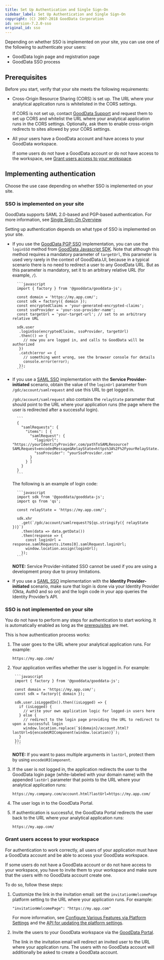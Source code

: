 ```yaml
---
title: Set Up Authentication and Single Sign-On
sidebar_label: Set Up Authentication and Single Sign-On
copyright: (C) 2007-2018 GoodData Corporation
id: version-7.2.0-sso
original_id: sso
---
```


Depending on whether SSO is implemented on your site, you can use one of the following to authenticate your users:
* GoodData login page and registration page
* GoodData SSO process

## Prerequisites
Before you start, verify that your site meets the following requirements:
* Cross-Origin Resource Sharing (CORS) is set up. The URL where your analytical application runs is whitelisted in the CORS settings.

    If CORS is not set up, contact [GoodData Support](https://support.gooddata.com/hc/en-us/requests/new?ticket_form_id=582387) and request them to set up CORS and whitelist the URL where your analytical application runs in the CORS settings. Optionally, ask them to enable cross-origin redirects to sites allowed by your CORS settings.
* All your users have a GoodData account and have access to your GoodData workspace.

    If some users do not have a GoodData account or do not have access to the workspace, see [Grant users access to your workspace](#grant-users-access-to-your-workspace).

## Implementing authentication
Choose the use case depending on whether SSO is implemented on your site.

### SSO is implemented on your site
GoodData supports SAML 2.0-based and PGP-based authentication. For more information, see [Single Sign-On Overview](https://help.gooddata.com/display/doc/Single+Sign-On+Overview).

Setting up authentication depends on what type of SSO is implemented on your site.

* If you use the [GoodData PGP SSO](https://help.gooddata.com/display/doc/GoodData+PGP+Single+Sign-On) implementation, you can use the `loginSSO` method from [GoodData Javascript SDK](https://github.com/gooddata/gooddata-js). Note that although this method requires a mandatory parameter of `targetUrl`, this parameter is used very rarely in the context of GoodData.UI, because in a typical scenario there is no need to redirect a user to any GoodData URL. But as this parameter is mandatory, set it to an arbitrary relative URL (for example, `/`).

        ```javascript
        import { factory } from '@gooddata/gooddata-js';

        const domain = 'https://my.app.com/';
        const sdk = factory({ domain });
        const encryptedClaims = 'your-generated-encrypted-claims';
        const ssoProvider = 'your-sso-provider-name';
        const targetUrl = 'your-target-url'; // set to an arbitrary relative URL

        sdk.user
         .loginSso(encryptedClaims, ssoProvider, targetUrl)
         .then(() => {
           // now you are logged in, and calls to GoodData will be authorized
         })
         .catch(error => {
           // something went wrong, see the browser console for details
           console.error(error);
         });
        ```

* If you use a [SAML SSO](https://help.gooddata.com/display/doc/SAML+SSO+with+GoodData) implementation with the **Service Provider-initiated** scenario, obtain the value of the `loginUrl` parameter from `/gdc/account/samlrequest` and use this URL to get logged in.

    `/gdc/account/samlrequest` also contains the `relayState` parameter that should point to the URL where your application runs (the page where the user is redirected after a successful login).

        ```
        {
          "samlRequests": {
            "items": [ {
              "samlRequest": {
                "loginUrl": "https://yourIdentityProvider.com/pathToSAMLResource?SAMLRequest=encodedMessage&RelayState=https%3A%2F%2FyourRelayState.com",
                "ssoProvider": "yourSsoProvider.com"
              }
            } ]
          }
        }
        ```

    The following is an example of login code:

        ```javascript
        import sdk from '@gooddata/gooddata-js';
        import qs from 'qs';

        const relayState = 'https://my.app.com/';

        sdk.xhr
          .get(`/gdc/account/samlrequest?${qs.stringify({ relayState })}`)
          .then(data => data.getData())
          .then(response => {
            const loginUrl = response.samlRequests.items[0].samlRequest.loginUrl;
            window.location.assign(loginUrl);
          });
        ```

    **NOTE:** Service Provider-initiated SSO cannot be used if you are using a development proxy due to proxy limitations.

* If you use a [SAML SSO](https://help.gooddata.com/display/doc/SAML+SSO+with+GoodData) implementation with the **Identity Provider-initiated** scenario, make sure that login is done via your Identity Provider (Okta, Auth0 and so on) and the login code in your app queries the Identity Provider’s API.

### SSO is not implemented on your site
You do not have to perform any steps for authentication to start working. It is automatically enabled as long as the [prerequisites](#prerequisites) are met.

This is how authentication process works:
1. The user goes to the URL where your analytical application runs. For example:

    `https://my.app.com/`
2. Your application verifies whether the user is logged in. For example:

        ```javascript
        import { factory } from '@gooddata/gooddata-js';

        const domain = 'https://my.app.com/';
        const sdk = factory({ domain });

        sdk.user.isLoggedIn().then((isLogged) => {
          if (isLogged) {
            // write your own application logic for logged-in users here
          } else {
            // redirect to the login page providing the URL to redirect to upon a successful login
            window.location.replace(`${domain}/account.html?lastUrl=${encodeURIComponent(window.location)}`);
          }
        });
        ```
      **NOTE:** If you want to pass multiple arguments in `lastUrl`, protect them by using `encodeURIComponent`.
3. If the user is not logged in, the application redirects the user to the GoodData login page (white-labeled with your domain name) with the appended `lastUrl` parameter that points to the URL where your analytical application runs:

    `https://my.company.com/account.html?lastUrl=https://my.app.com/`
4. The user logs in to the GoodData Portal.
5. If authentication is successful, the GoodData Portal redirects the user back to the URL where your analytical application runs:

    `https://my.app.com/`

### Grant users access to your workspace
For authentication to work correctly, all users of your application must have a GoodData account and be able to access your GoodData workspace.

If some users do not have a GoodData account or do not have access to your workspace, you have to invite them to your workspace and make sure that the users with no GoodData account create one.

To do so, follow these steps:
1. Customize the link in the invitation email: set the `invitationWelcomePage` platform setting to the URL where your application runs. For example:

    `"invitationWelcomePage": "https://my.app.com"`

    For more information, see [Configure Various Features via Platform Settings](https://help.gooddata.com/display/doc/Configure+Various+Features+via+Platform+Settings) and the [API for updating the platform settings](https://help.gooddata.com/display/doc/API+Reference#/reference/hierarchical-configuration).
2. Invite the users to your GoodData workspace via the [GoodData Portal](https://help.gooddata.com/pages/viewpage.action?pageId=86796970).

    The link in the invitation email will redirect an invited user to the URL where your application runs. The users with no GoodData account will additionally be asked to  create a GoodData account.
